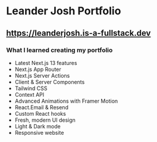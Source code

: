 # Leander Josh Portfolio
## https://leanderjosh.is-a-fullstack.dev

### What I learned creating my portfolio

- Latest Next.js 13 features
- Next.js App Router
- Next.js Server Actions
- Client & Server Components
- Tailwind CSS
- Context API
- Advanced Animations with Framer Motion
- React.Email & Resend
- Custom React hooks
- Fresh, modern UI design
- Light & Dark mode
- Responsive website